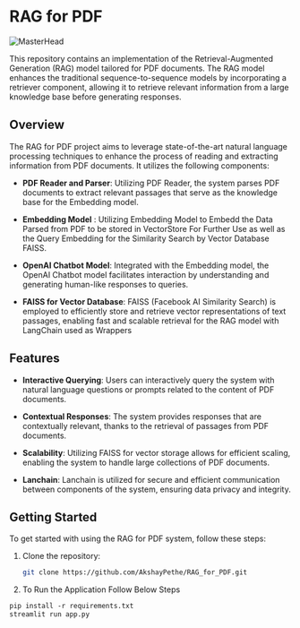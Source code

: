 # RAG for PDF
![MasterHead](https://miro.medium.com/v2/resize:fit:923/1*CJzoMxqFrxrDv2UpZt23ZQ.png)

This repository contains an implementation of the Retrieval-Augmented Generation (RAG) model tailored for PDF documents. The RAG model enhances the traditional sequence-to-sequence models by incorporating a retriever component, allowing it to retrieve relevant information from a large knowledge base before generating responses.

## Overview

The RAG for PDF project aims to leverage state-of-the-art natural language processing techniques to enhance the process of reading and extracting information from PDF documents. It utilizes the following components:

- **PDF Reader and Parser**: Utilizing PDF Reader, the system parses PDF documents to extract relevant passages that serve as the knowledge base for the Embedding model.
- **Embedding Model** : Utilizing Embedding Model to Embedd the Data Parsed from PDF to be stored in VectorStore For Further Use as well as the Query Embedding for the Similarity Search by Vector Database FAISS.

- **OpenAI Chatbot Model**: Integrated with the Embedding model, the OpenAI Chatbot model facilitates interaction by understanding and generating human-like responses to queries.

- **FAISS for Vector Database**: FAISS (Facebook AI Similarity Search) is employed to efficiently store and retrieve vector representations of text passages, enabling fast and scalable retrieval for the RAG model  with LangChain used as Wrappers

## Features

- **Interactive Querying**: Users can interactively query the system with natural language questions or prompts related to the content of PDF documents.

- **Contextual Responses**: The system provides responses that are contextually relevant, thanks to the retrieval of passages from PDF documents.

- **Scalability**: Utilizing FAISS for vector storage allows for efficient scaling, enabling the system to handle large collections of PDF documents.

-  **Lanchain**: Lanchain is utilized for secure and efficient communication between components of the system, ensuring data privacy and integrity.

## Getting Started

To get started with using the RAG for PDF system, follow these steps:

1. Clone the repository:

   ```bash
   git clone https://github.com/AkshayPethe/RAG_for_PDF.git


2. To Run the Application Follow Below Steps

```markdown
pip install -r requirements.txt
streamlit run app.py


